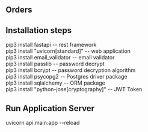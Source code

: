 Orders
--------------------------

## Installation steps
pip3 install fastapi  -- rest framework<br/>
pip3 install "uvicorn[standard]" -- web application <br/>
pip3 install email_validator -- email validator <br/>
pip3 install passlib -- password decrypt <br/>
pip3 install bcrypt -- password decryption algorithm <br/> 
pip3 install psycopg2 -- Postgres driver package <br/>
pip3 install sqlalchemy -- ORM package <br/>
pip3 install "python-jose[cryptography]" -- JWT Token <br/>



## Run Application Server

uvicorn api.main:app --reload
